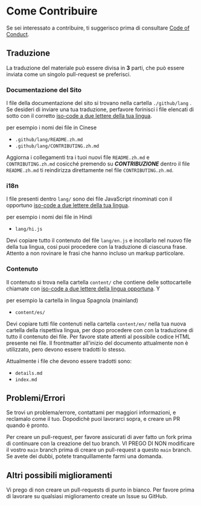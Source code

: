 # Come Contribuire

Se sei interessato a contribuire, ti suggerisco prima di consultare [Code of Conduct](../../CODE_OF_CONDUCT.md).

## Traduzione

La traduzione del materiale può essere divisa in **3** parti, che può essere inviata come un singolo pull-request se preferisci.

### Documentazione del Sito

I file della documentazione del sito si trovano nella cartella `./github/lang` . Se desideri di inviare una tua traduzione, perfavore forinisci i file elencati di sotto con il corretto [iso-code a due lettere della tua lingua](https://en.wikipedia.org/wiki/List_of_ISO_639-1_codes).

per esempio i nomi dei file in Cinese

- `.github/lang/README.zh.md`
- `.github/lang/CONTRIBUTING.zh.md`

Aggiorna i collegamenti tra i tuoi nuovi file `README.zh.md` e `CONTRIBUTING.zh.md` cosicché premendo su ***CONTRIBUZIONE*** dentro il file `README.zh.md` ti reindirizza direttamente nel file `CONTRIBUTING.zh.md`.

### i18n

I file presenti dentro `lang/` sono dei file JavaScript rinominati con il opportuno [iso-code a due lettere della tua lingua](https://en.wikipedia.org/wiki/List_of_ISO_639-1_codes).

per esempio i nomi dei file in Hindi

- `lang/hi.js`

Devi copiare tutto il contenuto del file `lang/en.js` e incollarlo nel nuovo file della tua lingua, cosi puoi procedere con la traduzione di ciascuna frase. Attento a non rovinare le frasi che hanno incluso un markup particolare.

### Contenuto

Il contenuto si trova nella cartella `content/` che contiene delle sottocartelle chiamate con [iso-code a due lettere della lingua opportuna](https://en.wikipedia.org/wiki/List_of_ISO_639-1_codes). Y

per esempio la cartella in lingua Spagnola (mainland)

- `content/es/`

Devi copiare tutti file contenuti nella cartella `content/en/` nella tua nuova cartella della rispettiva lingua, per dopo procedere con con la traduzione di tutto il contenuto dei file. Per favore state attenti al possibile codice HTML presente nei file. Il frontmatter all'inizio del documento attualmente non è utilizzato, pero devono essere tradotti lo stesso.

Attualmente i file che devono essere tradotti sono:

- `details.md`
- `index.md`

## Problemi/Errori

Se trovi un problema/errore, contattami per maggiori informazioni, e reclamalo come il tuo. Dopodichè puoi lavorarci sopra, e creare un PR quando è pronto.

Per creare un pull-request, per favore assicurati di aver fatto un fork prima di continuare con la creazione del tuo branch. VI PREGO DI NON modificare il vostro `main` branch prima di creare un pull-request a questo `main` branch. Se avete dei dubbi, potete tranquillamente farmi una domanda.

## Altri possibili miglioramenti

Vi prego di non creare un pull-requests di punto in bianco. Per favore prima di lavorare su qualsiasi miglioramento create un Issue su GitHub.